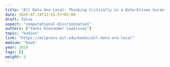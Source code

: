```yaml
---
title: "All Data Are Local: Thinking Critically in a Data-Driven Society"
date: 2020-07-14T12:52:57+02:00
draft: false
aspect: "computational-discrimination"
authors: ["Yanni Alexander Loukissas"]
topic: "bodies"
link: "https://mitpress.mit.edu/books/all-data-are-local"
medium: "book"
year: 2019
tags: []
weight: 5
---
```


